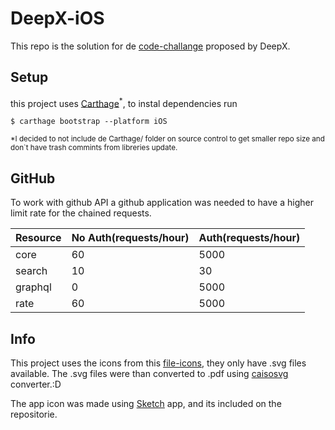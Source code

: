 # DeepX-iOS
This repo is the solution for de [code-challange](https://github.com/BearchInc/code-challenge/blob/master/challenge1.md) proposed by DeepX.

## Setup

this project uses [Carthage](https://github.com/Carthage/Carthage)<sup>*</sup>, to instal dependencies run 
```
$ carthage bootstrap --platform iOS
```
<sup>*I decided to not include de Carthage/ folder on source control to get smaller repo size and don`t have trash commints from libreries update.</sup>

## GitHub
To work with github API a github application was needed to have a higher limit rate for the chained requests.

|Resource | No Auth(requests/hour) | Auth(requests/hour) |
| --- | --- | --- |
|core	| 60 	| 5000	|
|search	| 10 	| 30	|
|graphql| 0 	| 5000	|
|rate	| 60 	| 5000	|

## Info
 
This project uses the icons from this [file-icons](https://github.com/file-icons/source), they only have .svg files available. The .svg files were than converted to .pdf using [caisosvg](http://cairosvg.org/) converter.:D

The app icon was made using [Sketch](https://www.sketchapp.com/) app, and its included on the repositorie.
